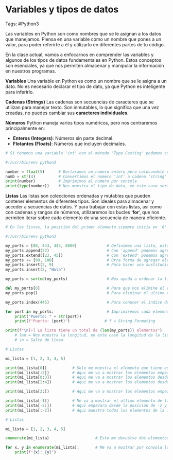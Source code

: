 # Variables y tipos de datos 

Tags: #Python3 

Las variables en Python son como nombres que se le asignan a los datos que manejamos. Piensa en una variable como un nombre que pones a un valor, para poder referirte a él y utilizarlo en diferentes partes de tu código.

En la clase actual, vamos a enfocarnos en comprender las variables y algunos de los tipos de datos fundamentales en Python. Estos conceptos son esenciales, ya que nos permiten almacenar y manipular la información en nuestros programas.

**Variables**
Una variable en Python es como un nombre que se le asigna a un dato. No es necesario declarar el tipo de dato, ya que Python es inteligente para inferirlo.

**Cadenas (Strings)**
Las cadenas son secuencias de caracteres que se utilizan para manejar texto. Son inmutables, lo que significa que una vez creadas, no puedes cambiar sus **caracteres individuales**.

**Números**
Python maneja varios tipos numéricos, pero nos centraremos principalmente en:
- **Enteros (Integers)**: Números sin parte decimal.
- **Flotantes (Floats)**: Números que incluyen decimales.

```python 
# Si tenemos una variable 'int' con el método 'Type Casting' podemos convertirla a 'float'

#!/usr/bin/env python3

number = float(5)      # Declaramos un numero entero pero colocandole el float, este sera un numero flotante 
numb = str(4)          # Convertimos el numero 'int' a cadena 'string'
print(number)          # Imprimimos el numero por consola
print(type(number))    # Nos muestra el tipo de dato, en este caso será flotante y no entero 

```

**Listas**
Las listas son colecciones ordenadas y mutables que pueden contener elementos de diferentes tipos. Son ideales para almacenar y acceder a secuencias de datos.
Y para trabajar con estas listas, así como con cadenas y rangos de números, utilizaremos los bucles ‘**for**‘, que nos permiten iterar sobre cada elemento de una secuencia de manera eficiente.

```python
# En las listas, la posición del primer elemento siempre inicia en '0'  --> [0 1 2 3 4 5 ...]

#!/usr/bin/env python3

my_ports = [80, 443, 445, 8080]             # Definimos una lista, esta tambien puede ser una lista vacia
my_ports.append(22)                         # Con 'append' podemos agregar un valor a la lista, este valor es agregado al final
my_ports.extend([23, 45])                   # Con 'extend' podemos agregar varios valores a la vez a la lista
my_ports += [99, 100]                       # Otra forma de agregar elementos a la lista 
my_ports.insert(2, 9)                       # Para hacer una sustitucion de un valor en una posicion especifica (Posicion, Valor), Pd: No borras el valor anterior
my_ports.insert(2, "Hola")

my_ports = sorted(my_ports)                 # Nos ayuda a ordenar la lista 

del my_ports[0]                             # Para que nos elimine el elemento de la lista que en su posición es 0 (primer elemento)
my_ports.pop()                              # Para eliminar el ultimo elemento de la lista 

my_ports.index(445)                         # Para conocer el indice de ese elemento (Posicion en la lista), 'si hay elementos repetidos, solo te muestra el primero'

for port in my_ports:                       # Imprimiremos cada elemento de la lista
	print("Puerto: " + str(port))           
	print(f"Puerto: {port}")               # f = String Formating

print(f"\n[+] La lista tiene un total de {len(my_ports)} elementos")     
	# len = Nos muestra la longitud, en este caso la longitud de la lista 
	# \n = Salto de linea
```

```python
# Listas 

mi_lista = [1, 2, 3, 4, 5]

print(mi_lista[0])           # Solo me muestra el elemento que tiene esa posicion 
print(mi_lista[:2])          # Aqui me va a mostrar los elementos empezando de izquierda hasta la posicion 2 (-1)
print(mi_lista[0:3])         # Aqui me va a mostrar los elementos desde la posicion 0 hasta la 3 (-1)
print(mi_lista[2:4])         # Aqui me va a mostrar los elementos desde la posicion 2 hasta la 4 (-1)

print(mi_lista[2:])          # Aqui me va a mostrar los elementos empezando desde la posicion 2 hasta donde termina la lista

print(mi_lista[-1])          # Me va a mostrar el ultimo elemento de la lista ya que '-1' significa: Empezar desde el final 
print(mi_lista[-2:])         # Aqui empezara desde la posicion de -2 y terminara con todos los elementos de la derecha 
print(mi_lista[:-2])         # Aqui muestra todos los elementos de la izquierda y termina en la posicion -2, pero ese elemento (-2) no se cuenta
```

```python
# Listas 

mi_lista = [1, 2, 3, 4, 5]

enumerate(mi_lista)                    # Esto me devuelve dos elementos (indices y los valores de la lista) 

for x, y in enumerate(mi_lista):       # Me va a mostrar por consola los indice y valores de la lista (x = indices, y = valores)
	print(f"{x}: {y}")
```